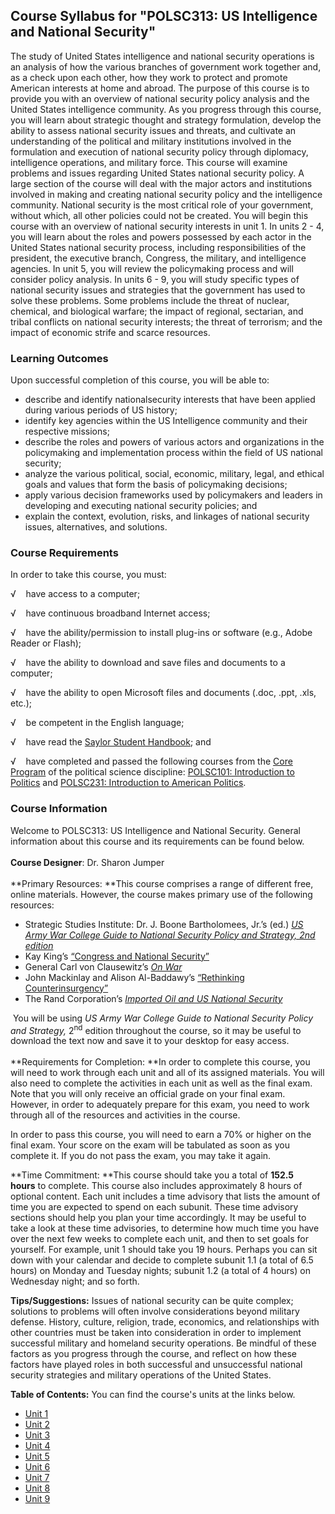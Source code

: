 Course Syllabus for "POLSC313: US Intelligence and National Security"
---------------------------------------------------------------------

The study of United States intelligence and national security operations
is an analysis of how the various branches of government work together
and, as a check upon each other, how they work to protect and promote
American interests at home and abroad. The purpose of this course is to
provide you with an overview of national security policy analysis and
the United States intelligence community. As you progress through this
course, you will learn about strategic thought and strategy formulation,
develop the ability to assess national security issues and threats, and
cultivate an understanding of the political and military institutions
involved in the formulation and execution of national security policy
through diplomacy, intelligence operations, and military force. This
course will examine problems and issues regarding United States national
security policy. A large section of the course will deal with the major
actors and institutions involved in making and creating national
security policy and the intelligence community. National security is the
most critical role of your government, without which, all other policies
could not be created. You will begin this course with an overview of
national security interests in unit 1. In units 2 - 4, you will learn
about the roles and powers possessed by each actor in the United States
national security process, including responsibilities of the president,
the executive branch, Congress, the military, and intelligence agencies.
In unit 5, you will review the policymaking process and will consider
policy analysis. In units 6 - 9, you will study specific types of
national security issues and strategies that the government has used to
solve these problems. Some problems include the threat of nuclear,
chemical, and biological warfare; the impact of regional, sectarian, and
tribal conflicts on national security interests; the threat of
terrorism; and the impact of economic strife and scarce resources.

### Learning Outcomes

Upon successful completion of this course, you will be able to:  

-   describe and identify nationalsecurity interests that have been
    applied during various periods of US history;
-   identify key agencies within the US Intelligence community and their
    respective missions;
-   describe the roles and powers of various actors and organizations in
    the policymaking and implementation process within the field of US
    national security;
-   analyze the various political, social, economic, military, legal,
    and ethical goals and values that form the basis of policymaking
    decisions;
-   apply various decision frameworks used by policymakers and leaders
    in developing and executing national security policies; and
-   explain the context, evolution, risks, and linkages of national
    security issues, alternatives, and solutions.

### Course Requirements

In order to take this course, you must:  
  
 √    have access to a computer;  
  
 √    have continuous broadband Internet access;  
  
 √    have the ability/permission to install plug-ins or software (e.g.,
Adobe Reader or Flash);  
  
 √    have the ability to download and save files and documents to a
computer;  
  
 √    have the ability to open Microsoft files and documents (.doc,
.ppt, .xls, etc.);  
  
 √    be competent in the English language;  
  
 √    have read the [Saylor Student
Handbook](http://www.saylor.org/site/wp-content/uploads/2012/05/Saylor-StudentHandbook.pdf);
and  
  
 √    have completed and passed the following courses from the [Core
Program](http://www.saylor.org/majors/political-science/) of the
political science discipline: [POLSC101: Introduction to
Politics](http://www.saylor.org/courses/polsc101/) and [POLSC231:
Introduction to American
Politics](http://www.saylor.org/courses/polsc231/).

### Course Information

Welcome to POLSC313: US Intelligence and National Security. General
information about this course and its requirements can be found below.  
    
 **Course Designer**: Dr. Sharon Jumper  
    
 **Primary Resources: **This course comprises a range of different free,
online materials. However, the course makes primary use of the following
resources:  

-   Strategic Studies Institute: Dr. J. Boone Bartholomees, Jr.’s (ed.)
    [*US Army War College Guide to National Security Policy and
    Strategy, 2nd
    edition*](http://www.strategicstudiesinstitute.army.mil/pubs/display.cfm?pubid=708)
-   Kay King’s [“Congress and National
    Security”](http://www.cfr.org/congress/congress-national-security/p23359)
-   General Carl von Clausewitz’s [*On
    War*](http://www.clausewitz.com/readings/OnWar1873/TOC.htm)
-   John Mackinlay and Alison Al-Baddawy’s [“Rethinking
    Counterinsurgency”](http://www.rand.org/pubs/monographs/MG595z5.html)
-   The Rand Corporation’s [*Imported Oil and US National
    Security*](http://oai.dtic.mil/oai/oai?verb=getRecord&metadataPrefix=html&identifier=ADA502804)

 You will be using *US Army War College Guide to National Security
Policy and Strategy,* 2<sup>nd</sup> edition throughout the course, so
it may be useful to download the text now and save it to your desktop
for easy access.  
    
 **Requirements for Completion: **In order to complete this course, you
will need to work through each unit and all of its assigned materials.
You will also need to complete the activities in each unit as well as
the final exam.  
 Note that you will only receive an official grade on your final exam.
However, in order to adequately prepare for this exam, you need to work
through all of the resources and activities in the course.  
  
 In order to pass this course, you will need to earn a 70% or higher on
the final exam. Your score on the exam will be tabulated as soon as you
complete it. If you do not pass the exam, you may take it again.  
  
 **Time Commitment: **This course should take you a total of **152.5
hours** to complete. This course also includes approximately 8 hours of
optional content. Each unit includes a time advisory that lists the
amount of time you are expected to spend on each subunit. These time
advisory sections should help you plan your time accordingly. It may be
useful to take a look at these time advisories, to determine how much
time you have over the next few weeks to complete each unit, and then to
set goals for yourself. For example, unit 1 should take you 19
hours. Perhaps you can sit down with your calendar and decide to
complete subunit 1.1 (a total of 6.5 hours) on Monday and Tuesday
nights; subunit 1.2 (a total of 4 hours) on Wednesday night; and so
forth.  
  
 **Tips/Suggestions:** Issues of national security can be quite complex;
solutions to problems will often involve considerations beyond military
defense. History, culture, religion, trade, economics, and relationships
with other countries must be taken into consideration in order to
implement successful military and homeland security operations. Be
mindful of these factors as you progress through the course, and reflect
on how these factors have played roles in both successful and
unsuccessful national security strategies and military operations of the
United States.  
  
**Table of Contents:** You can find the course's units at the links below.

- [Unit 1](https://legacy.saylor.org/polsc313/Unit01/)
- [Unit 2](https://legacy.saylor.org/polsc313/Unit02/)
- [Unit 3](https://legacy.saylor.org/polsc313/Unit03/)
- [Unit 4](https://legacy.saylor.org/polsc313/Unit04/)
- [Unit 5](https://legacy.saylor.org/polsc313/Unit05/)
- [Unit 6](https://legacy.saylor.org/polsc313/Unit06/)
- [Unit 7](https://legacy.saylor.org/polsc313/Unit07/)
- [Unit 8](https://legacy.saylor.org/polsc313/Unit08/)
- [Unit 9](https://legacy.saylor.org/polsc313/Unit09/)
